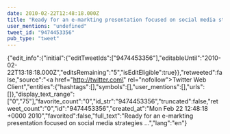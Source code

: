 ```yaml
---
date: 2010-02-22T12:48:18.000Z
title: "Ready for an e-markting presentation focused on social media strategies ...″"
user_mentions: "undefined"
tweet_id: "9474453356"
pub_type: "tweet"
---
```

{"edit_info":{"initial":{"editTweetIds":["9474453356"],"editableUntil":"2010-02-22T13:18:18.000Z","editsRemaining":"5","isEditEligible":true}},"retweeted":false,"source":"<a href=\"http://twitter.com\" rel=\"nofollow\">Twitter Web Client</a>","entities":{"hashtags":[],"symbols":[],"user_mentions":[],"urls":[]},"display_text_range":["0","75"],"favorite_count":"0","id_str":"9474453356","truncated":false,"retweet_count":"0","id":"9474453356","created_at":"Mon Feb 22 12:48:18 +0000 2010","favorited":false,"full_text":"Ready for an e-markting presentation focused on social media strategies ...","lang":"en"}
